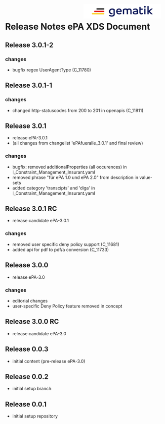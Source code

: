 <img align="right" width="250" height="47" src="images/Gematik_Logo_Flag_With_Background.png"/> <br/>    
 
# Release Notes ePA XDS Document
## Release 3.0.1-2
### changes
- bugfix regex UserAgentType (C_11780)
## Release 3.0.1-1
### changes
- changed http-statuscodes from 200 to 201 in openapis (C_11811)
## Release 3.0.1
- release ePA-3.0.1
- (all changes from changelist 'ePAfueralle_3.0.1' and final review)
### changes
- bugfix: removed additionalProperties (all occurences) in I_Constraint_Management_Insurant.yaml 
- removed phrase "für ePA 1.0 und ePA 2.0" from description in value-sets
- added category 'transcipts' and 'diga' in I_Constraint_Management_Insurant.yaml
## Release 3.0.1 RC
- release candidate ePA-3.0.1
### changes
- removed user specific deny policy support (C_11681) 
- added api for pdf to pdf/a conversion (C_11733) 
## Release 3.0.0
- release ePA-3.0
### changes
- editorial changes
- user-specific Deny Policy feature removed in concept
## Release 3.0.0 RC
- release candidate ePA-3.0
## Release 0.0.3
- initial content (pre-release ePA-3.0)
## Release 0.0.2
- initial setup branch
## Release 0.0.1
- initial setup repository
